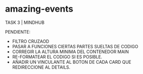 # amazing-events
TASK 3 | MINDHUB


PENDIENTE:

* FILTRO CRUZAOD
* PASAR A FUNCIONES CIERTAS PARTES SUELTAS DE CODIGO
* CORREGIR LA ALTURA MINIMA DEL CONTENEDOR MAIN
* RE-FORMATEAR EL CODIGO SI ES POSIBLE.
* AÑADIR UN VINCULANTE AL BOTON DE CADA CARD QUE REDIRECCIONE AL DETAILS.
